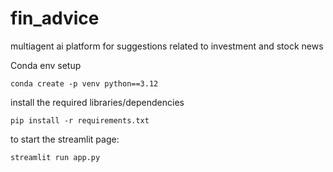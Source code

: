 # fin_advice
multiagent ai platform for suggestions related to investment and stock news

Conda env setup
```
conda create -p venv python==3.12
```

install the required libraries/dependencies
```
pip install -r requirements.txt
```

to start the streamlit page: 
```
streamlit run app.py
```